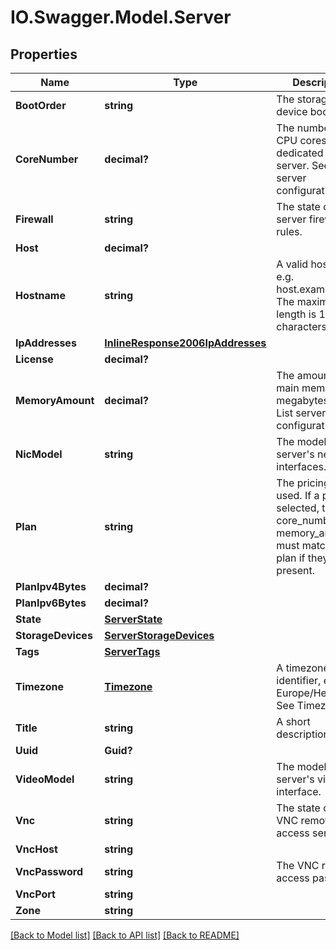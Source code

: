 # IO.Swagger.Model.Server
## Properties

Name | Type | Description | Notes
------------ | ------------- | ------------- | -------------
**BootOrder** | **string** | The storage device boot order. | [optional] 
**CoreNumber** | **decimal?** | The number of CPU cores dedicated to the server. See List server configurations. | [optional] 
**Firewall** | **string** | The state of the server firewall rules. | [optional] [default to FirewallEnum.On]
**Host** | **decimal?** |  | [optional] 
**Hostname** | **string** | A valid hostname, e.g. host.example.com. The maximum length is 128 characters. | [optional] 
**IpAddresses** | [**InlineResponse2006IpAddresses**](InlineResponse2006IpAddresses.md) |  | [optional] 
**License** | **decimal?** |  | [optional] 
**MemoryAmount** | **decimal?** | The amount of main memory in megabytes. See List server configurations. | [optional] 
**NicModel** | **string** | The model of the server&#39;s network interfaces. | [optional] [default to "e1000"]
**Plan** | **string** | The pricing plan used. If a plan is selected, the core_number and  memory_amount must match the plan if they are present. | [optional] [default to "custom"]
**PlanIpv4Bytes** | **decimal?** |  | [optional] 
**PlanIpv6Bytes** | **decimal?** |  | [optional] 
**State** | [**ServerState**](ServerState.md) |  | [optional] 
**StorageDevices** | [**ServerStorageDevices**](ServerStorageDevices.md) |  | [optional] 
**Tags** | [**ServerTags**](ServerTags.md) |  | [optional] 
**Timezone** | [**Timezone**](Timezone.md) | A timezone identifier, e.g. Europe/Helsinki. See Timezones. | [optional] 
**Title** | **string** | A short description. | [optional] 
**Uuid** | **Guid?** |  | [optional] 
**VideoModel** | **string** | The model of the server&#39;s video interface. | [optional] [default to VideoModelEnum.Vga]
**Vnc** | **string** | The state of the VNC remote access service. | [optional] [default to VncEnum.Off]
**VncHost** | **string** |  | [optional] 
**VncPassword** | **string** | The VNC remote access password. | [optional] 
**VncPort** | **string** |  | [optional] 
**Zone** | **string** |  | [optional] 

[[Back to Model list]](../README.md#documentation-for-models) [[Back to API list]](../README.md#documentation-for-api-endpoints) [[Back to README]](../README.md)

